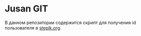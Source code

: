 # Jusan GIT

В данном репозитории содержится скрипт для получения id пользователя в [stepik.org](https://stepik.org).